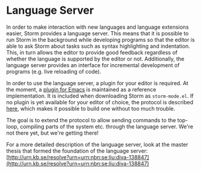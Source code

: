 Language Server
==================

In order to make interaction with new languages and language extensions easier, Storm provides a
language server. This means that it is possible to run Storm in the background while developing
programs so that the editor is able to ask Storm about tasks such as syntax highlighting and
indentation. This, in turn allows the editor to provide good feedback regardless of whether the
language is supported by the editor or not. Additionally, the language server provides an interface
for incremental development of programs (e.g. live reloading of code).

In order to use the language server, a plugin for your editor is required. At the moment, a
[plugin for Emacs](md://Storm/Language_server/Emacs_plugin) is maintained as a reference implementation.
It is included when downloading Storm as `storm-mode.el`. If no plugin is yet available for your editor
of choice, the protocol is described [here](md://Storm/Language_server/Protocol), which makes it
possible to build one without too much trouble.

The goal is to extend the protocol to allow sending commands to the top-loop, compiling parts of the
system etc. through the language server. We're not there yet, but we're getting there!

For a more detailed description of the language server, look at the master thesis that formed the
foundation of the language server:
[http://urn.kb.se/resolve?urn=urn:nbn:se:liu:diva-138847](http://urn.kb.se/resolve?urn=urn:nbn:se:liu:diva-138847)

